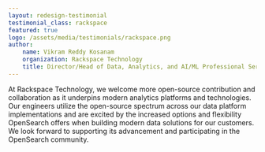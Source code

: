 ```yaml
---
layout: redesign-testimonial
testimonial_class: rackspace
featured: true
logo: /assets/media/testimonials/rackspace.png
author: 
    name: Vikram Reddy Kosanam
    organization: Rackspace Technology
    title: Director/Head of Data, Analytics, and AI/ML Professional Services
---
```


At Rackspace Technology, we welcome more open-source contribution and collaboration as it underpins modern analytics platforms and technologies. Our engineers utilize the open-source spectrum across our data platform implementations and are excited by the increased options and flexibility OpenSearch offers when building modern data solutions for our customers. We look forward to supporting its advancement and participating in the OpenSearch community.
